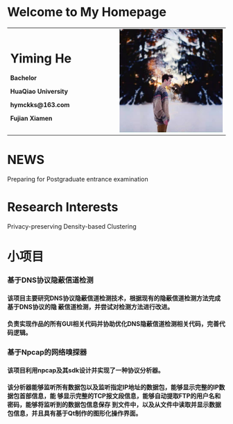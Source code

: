 # Welcome to My Homepage

<table border="0">
  <tr>
    <td width="50%">
      <h1>Yiming He</h1>
      <p><b>Bachelor</b></p>
      <p><b>HuaQiao University</b></p>
      <p><b>hymckks@163.com</b></p>
      <p><b>Fujian Xiamen</b></p>
    </td>
    <td width="50%">
      <img src="/头像.jpg" width="100%">   
    </td>
  </tr>
</table>

# NEWS 
Preparing for Postgraduate entrance examination

# Research Interests
Privacy-preserving Density-based Clustering


# 小项目
### 基于DNS协议隐蔽信道检测
#### 该项目主要研究DNS协议隐蔽信道检测技术，根据现有的隐蔽信道检测方法完成基于DNS协议的隐 蔽信道检测，并尝试对检测方法进行改进。 
#### 负责实现作品的所有GUI相关代码并协助优化DNS隐蔽信道检测相关代码，完善代码逻辑。

### 基于Npcap的网络嗅探器
#### 该项目利用npcap及其sdk设计并实现了一种协议分析器。 
#### 该分析器能够监听所有数据包以及监听指定IP地址的数据包，能够显示完整的IP数据包首部信息，能 够显示完整的TCP报文段信息，能够自动提取FTP的用户名和密码，能够将监听到的数据包信息保存 到文件中，以及从文件中读取并显示数据包信息，并且具有基于Qt制作的图形化操作界面。
